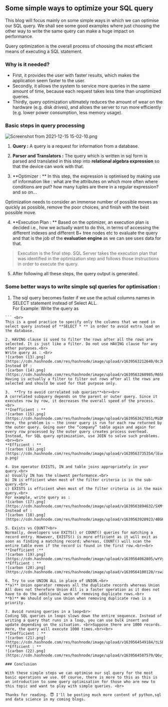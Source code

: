 ## Some simple ways to optimize your SQL query

This blog will focus mainly on some simple ways in which we can optimise our SQL query. We shall see some good examples where just choosing the other way to write the same query can make a huge impact on performance.

> 
Query optimization is the overall process of choosing the most efficient means of executing a SQL statement.

### Why is it needed?

- First, it provides the user with faster results, which makes the application seem faster to the user.
- Secondly, it allows the system to service more queries in the same amount of time, because each request takes less time than unoptimized queries.
- Thirdly, query optimization ultimately reduces the amount of wear on the hardware (e.g. disk drives), and allows the server to run more efficiently (e.g. lower power consumption, less memory usage).

### Basic steps in query processing

![Screenshot from 2021-12-15 15-02-10.png](https://cdn.hashnode.com/res/hashnode/image/upload/v1639560760057/i--s80j15.png)

1. **Query :** A query is a request for information from a database. 

2. **Parser and Translators :** The query which is written in sql form is parsed and translated in this step into **relational algebra expression** so that the device can work with that.

3. **Optimizer : ** In this step, the expression is optimised by making use of information like : what are the attributes on which more often where conditions are put? how many tuples are there in a regular expression? and so on... 
> 
Optimization needs to consider an immense number of possible moves as quickly as possible, remove the poor choices, and finish with the best possible move.

4. **Execution Plan : ** Based on the optimizer, an execution plan is decided i.e., how we actually want to do this, in terms of accessing the different indexes and different B+ tree nodes etc to evaluate the query and that is the job of the **evaluation engine** as we can see uses data for that.
> Execution is the final step. SQL Server takes the execution plan that was identified in the optimization step and follows those instructions in order to execute the query.

5. After following all these steps, the query output is generated.

### Some better ways to write simple sql queries for optimisation :

1. The sql query becomes faster if we use the actual columns names in SELECT statement instead of Select ALL. 
<br>For Example: Write the query as<br>
```SELECT id, first_name, last_name, age, subject FROM student_details;
``` <br>
This is a good practice to specify only the columns that we need in select query instead of **SELECT * ** in order to avoid extra load on the database.

2. HAVING clause is used to filter the rows after all the rows are selected. It is just like a filter. Do not use HAVING clause for any other purposes.<br>
Write query as : <br>
![carbon (13).png](https://cdn.hashnode.com/res/hashnode/image/upload/v1639563212640/0cJHn7sOi.png)
Instead Of : 
![carbon (14).png](https://cdn.hashnode.com/res/hashnode/image/upload/v1639563260985/R6SkMU8za.png)
Having is actually a filter to filter out rows after all the rows are selected and should be used for that purpose only.

3.  **Try to avoid correlated sub queries**<br><br>
A correlated subquery depends on the parent or outer query. Since it executes row by row, it decreases the overall speed of the process.<br>
**Inefficient : **
![carbon (15).png](https://cdn.hashnode.com/res/hashnode/image/upload/v1639563627851/MiDMLmFaF.png)
Here, the problem is — the inner query is run for each row returned by the outer query. Going over the “company” table again and again for every row processed by the outer query creates process overhead. Instead, for SQL query optimization, use JOIN to solve such problems.<br><br>
**Efficient : **
![carbon (16).png](https://cdn.hashnode.com/res/hashnode/image/upload/v1639563735354/lEuerB7-p.png)

4. Use operator EXISTS, IN and table joins appropriately in your query.<br>
a) Usually IN has the slowest performance.<br>
b) IN is efficient when most of the filter criteria is in the sub-query.<br>
c) EXISTS is efficient when most of the filter criteria is in the main query.<br>
For example, write query as : 
![carbon (17).png](https://cdn.hashnode.com/res/hashnode/image/upload/v1639563894632/SXMftVq6m.png)
Instead of :
![carbon (18).png](https://cdn.hashnode.com/res/hashnode/image/upload/v1639563920923/4BGKAhGL8.png)

5. Exists vs COUNT?<br>
Normally, developers use EXITS() or COUNT() queries for matching a record entry. However, EXISTS() is more efficient as it will exit as soon as finding a matching record; whereas, COUNT() will scan the entire table even if the record is found in the first row.<br><br>
**Inefficient :**
![carbon (19).png](https://cdn.hashnode.com/res/hashnode/image/upload/v1639564062805/wYVyA9p4d.png)
**Efficient : **
![carbon (20).png](https://cdn.hashnode.com/res/hashnode/image/upload/v1639564100120/rswzG480A.png)

6. Try to use UNION ALL in place of UNION.<br>
**a)** Union operator removes all the duplicate records whereas Union All does not therefore Union All is a faster operation as it does not have to do the additional work of removing duplicate rows.<br>
**b)** We should only use Union when removing duplicate rows is a priority.

7. Avoid running queries in a loop<br>
Coding SQL queries in loops slows down the entire sequence. Instead of writing a query that runs in a loop, you can use bulk insert and update depending on the situation. <br>Suppose there are 1000 records. Here, the query will execute 1000 times.<br><br>
**Inefficient : **
![carbon (21).png](https://cdn.hashnode.com/res/hashnode/image/upload/v1639564549184/tLSEu1IgX.png)
**Efficient : **
![carbon (22).png](https://cdn.hashnode.com/res/hashnode/image/upload/v1639564587579/Q6vju0Pr3.png)

### Conclusion

With these simple steps we can optimise our sql query for the most basic operations we use. Of course, there is more to this as this is an introduction to some query optimisation for those who are new to this topic and want to play with simple queries. <br>

Thanks for reading. 😇 I'll be posting much more content of python,sql and data science in my coming blogs.




























